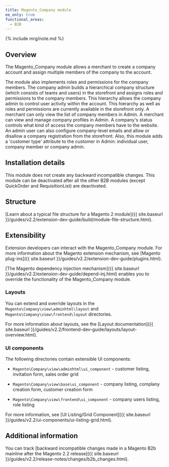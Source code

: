 ```yaml
---
title: Magento_Company module
ee_only: true
functional_areas:
  - B2B
---
```


{% include mrg/note.md %}

## Overview

The Magento_Company module allows a merchant to create a company account and assign multiple members of the company to the account. 

The module also implements roles and permissions for the company members. The company admin builds a hierarchical company structure (which consists of teams and users) in the storefront and assigns roles and permissions to the company members. This hierarchy allows the company admin to control user activity within the account. This hierarchy as well as roles and permissions are currently available in the storefront only. A merchant can only view the list of company members in Admin.
A merchant can view and manage company profiles in Admin. A company's status controls what kind of access the company members have to the website. An admin user can also configure company-level emails and allow or disallow a company registration from the storefront. Also, this module adds a 'customer type' attribute to the customer in Admin: individual user, company member or company admin.

## Installation details
 
This module does not create any backward incompatible changes. This module can be deactivated after all the other B2B modules (except QuickOrder and RequisitionList) are deactivated.
 
## Structure
 
[Learn about a typical file structure for a Magento 2 module]({{ site.baseurl }}/guides/v2.2/extension-dev-guide/build/module-file-structure.html).
 
## Extensibility
 
Extension developers can interact with the Magento_Company module. For more information about the Magento extension mechanism, see [Magento plug-ins]({{ site.baseurl }}/guides/v2.2/extension-dev-guide/plugins.html).
 
[The Magento dependency injection mechanism]({{ site.baseurl }}/guides/v2.2/extension-dev-guide/depend-inj.html) enables you to override the functionality of the Magento_Company module.

### Layouts
 
You can extend and override layouts in the `Magento\Company\view\adminhtml\layout` and `Magento\Company\view\frontend\layout` directories.

For more information about layouts, see the [Layout documentation]({{ site.baseurl }}/guides/v2.2/frontend-dev-guide/layouts/layout-overview.html).
 
### UI components

The following directories contain extensible UI components: 

* `Magento\Company\view\adminhtml\ui_component` -  customer listing, invitation form, sales order grid

* `Magento\Company\view\base\ui_component` - company listing, complany creation form, customer creation form

* `Magento\Company\view\frontend\ui_component` - company users listing, role listing


For more information, see [UI Listing/Grid Component]({{ site.baseurl }}/guides/v2.2/ui-components/ui-listing-grid.html).

## Additional information
 
You can track [backward incompatible changes made in a Magento B2b mainline after the Magento 2.2 release]({{ site.baseurl }}/guides/v2.2/release-notes/changes/b2b_changes.html).
